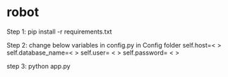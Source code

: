 # robot



Step 1: 
pip install -r requirements.txt

Step 2:
change below variables in config.py in Config folder 
self.host=< >
self.database_name=< >
self.user= < >
self.password= < >

step 3:
python app.py



